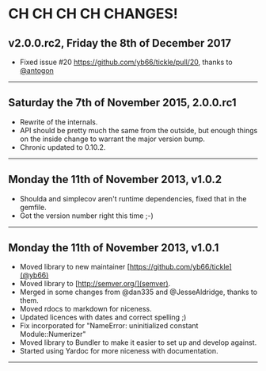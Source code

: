 # CH CH CH CH CHANGES! #

## v2.0.0.rc2, Friday the 8th of December 2017 ##

* Fixed issue #20 https://github.com/yb66/tickle/pull/20, thanks to [@antogon](https://github.com/antogon)

----


## Saturday the 7th of November 2015, 2.0.0.rc1 ##

* Rewrite of the internals.
* API should be pretty much the same from the outside, but enough things on the inside change to warrant the major version bump.
* Chronic updated to 0.10.2.

----


## Monday the 11th of November 2013, v1.0.2 ##

* Shoulda and simplecov aren't runtime dependencies, fixed that in the gemfile.
* Got the version number right this time ;-)

----


## Monday the 11th of November 2013, v1.0.1 ##

* Moved library to new maintainer [https://github.com/yb66/tickle](@yb66)
* Moved library to [http://semver.org/](semver).
* Merged in some changes from @dan335 and @JesseAldridge, thanks to them.
* Moved rdocs to markdown for niceness.
* Updated licences with dates and correct spelling ;)
* Fix incorporated for "NameError: uninitialized constant Module::Numerizer"
* Moved library to Bundler to make it easier to set up and develop against.
* Started using Yardoc for more niceness with documentation.

----
